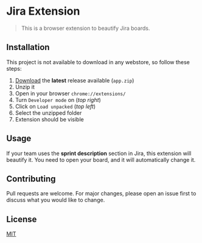# Jira Extension

> This is a browser extension to beautify Jira boards.

## Installation

This project is not available to download in any webstore, so follow these steps:

1. [Download](https://github.com/thulioph/jira-extension/releases) the **latest** release available (`app.zip`)
2. Unzip it
3. Open in your browser `chrome://extensions/`
4. Turn `Developer mode` on (_top right_)
5. Click on `Load unpacked` (_top left_)
6. Select the unzipped folder
7. Extension should be visible

## Usage

If your team uses the **sprint description** section in Jira, this extension will beautify it. You need to open your board, and it will automatically change it.

## Contributing

Pull requests are welcome. For major changes, please open an issue first
to discuss what you would like to change.

## License

[MIT](https://thulioph.mit-license.org/)
